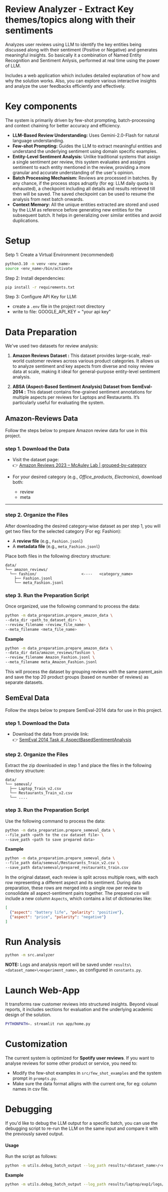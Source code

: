 # Review Analyzer - Extract Key themes/topics along with their sentiments

Analyzes user reviews using LLM to identify the key entities being discussed along with their sentiment (Positive or Negative) and generates meaningful insights. So basically it a combination of Named Entity Recognition and Sentiment Anlysis, performed at real time using the power of LLM.


Includes a web application which includes detailed explanation of how and why the solution works. Also, you can explore various interactive insights and analyze the user feedbacks efficiently and effectively.

# Key components
The system is primarily driven by few-shot prompting, batch-processing and context chaining for better accuracy and efficiency.

- **LLM-Based Review Understanding:** Uses Gemini-2.0-Flash for natural language understanding.
- **Few-shot Prompting:** Guides the LLM to extract meaningful entities and understand the underlying sentiment using domain specific examples.
- **Entity-Level Sentiment Analysis:** Unlike traditional systems that assign a single sentiment per review, this system evaluates and assigns sentiment to each entity mentioned in the review, providing a more granular and accurate understanding of the user's opinion.
- **Batch Processing Mechanism:** Reviews are processed in batches. By any chance, if the process stops adruptly (for eg: LLM daily quota is exhausted), a checkpoint including all details and results retrieved till then will be saved. The saved checkpoint can be used to resume the analysis from next batch onwards.
- **Context Memory:** All the unique entities extracted are stored and used by the LLM as reference before generating new entities for the subsequent batch. It helps in generalizing over similar entities and avoid duplications.

# Setup
Setp 1: Create a Virtual Environment (recommended)
```bash
python3.10 -m venv <env_name>
source <env_name>/bin/activate
```
Step 2: Install dependencies:
```bash
pip install -r requirements.txt
```
Step 3: Configure API Key for LLM:
- create a `.env` file in the project root directory
- write to file: GOOGLE_API_KEY = "your api key"

# Data Preparation
We've used two datasets for review analysis:

1. **Amazon Reviews Dataset :** This dataset provides large-scale, real-world customer reviews across various product categories. It allows us to analyze sentiment and key aspects from diverse and noisy review data at scale, making it ideal for general-purpose entity-level sentiment analysis.

2. **ABSA (Aspect-Based Sentiment Analysis) Dataset from SemEval-2014 :** This dataset contains fine-grained sentiment annotations for multiple aspects per reviews for Laptops and Restaurants. It’s particularly useful for evaluating the system.


## Amazon-Reviews Data
Follow the steps below to prepare Amazon review data for use in this project.

### step 1. Download the Data

- Visit the dataset page:  
  👉 [Amazon Reviews 2023 – McAuley Lab | grouped-by-category](https://huggingface.co/datasets/McAuley-Lab/Amazon-Reviews-2023#grouped-by-category)

- For your desired category (e.g., *Office_products*, *Electronics*), download both:
  - review
  - meta

---

### step 2. Organize the Files
After downloading the desired category-wise dataset as per step 1, you will get two files for the selected category
(For eg: Fashion):

- A **review file** (e.g., `Fashion.jsonl`)
- A **metadata file** (e.g., `meta_Fashion.jsonl`)

Place both files in the following directory structure:
```
data/
└── amazon_reviews/
  └── fashion/                    <----   <category_name>
    ├── Fashion.jsonl
    └── meta_Fashion.jsonl
```    

### step 3. Run the Preparation Script

Once organized, use the following command to process the data:

```bash
python -m data_preparation.prepare_amazon_data \
--data_dir <path_to_dataset_dir> \
--review_filename <review_file_name> \
--meta_filename <meta_file_name>
```
**Example**
```bash
python -m data_preparation.prepare_amazon_data \
--data_dir data/amazon_reviews/fashion \
--review_filename Amazon_Fashion.jsonl \
--meta_filename meta_Amazon_Fashion.jsonl
```
This will process the dataset by grouping reviews with the same parent_asin and save the top 20 product groups (based on number of reviews) as separate datasets.

## SemEval Data
Follow the steps below to prepare SemEval-2014 data for use in this project.

### step 1. Download the Data

- Download the data from provide link:  
  👉 [SemEval 2014 Task 4: AspectBasedSentimentAnalysis](https://www.kaggle.com/datasets/charitarth/semeval-2014-task-4-aspectbasedsentimentanalysis)

### step 2. Organize the Files

Extract the zip downloaded in step 1 and place the files in the following directory structure:
```
data/
└── semeval/
  ├── Laptop_Train_v2.csv
  └── Restaurants_Train_v2.csv
  └── ....
```   

### step 3. Run the Preparation Script

Use the following command to process the data:

```bash
python -m data_preparation.prepare_semeval_data \
--file_path <path to the csv dataset file> \
--save_path <path to save prepared data>
```
**Example**
```bash
python -m data_preparation.prepare_semeval_data \
--file_path data/semeval/Restaurants_Train_v2.csv \
--save_path data/semeval/prepared_restaurants_train.csv
```
In the original dataset, each review is split across multiple rows, with each row representing a different aspect and its sentiment. During data preparation, these rows are merged into a single row per review to consolidate all aspect-sentiment pairs together. The prepared csv will include a new column `Aspects`, which contains a list of dictionaries like:

```json
[
  {"aspect": "battery life", "polarity": "positive"},
  {"aspect": "price", "polarity": "negative"}
]
```
# Run Analysis

```bash
python -m src.analyzer
```
**NOTE:** Logs and analysis report will be saved under `results\<dataset_name>\<experiment_name>`, as configured in `constants.py`.

# Launch Web-App
It transforms raw customer reviews into structured insights. Beyond visual reports, it includes sections for evaluation and the underlying academic design of the solution.
```bash
PYTHONPATH=. streamlit run app/home.py
```
# Customization
The current system is optimized for **Spotify user reviews**. If you want to analyse reviews for some other product or service, you need to:

- Modify the few-shot examples in `src/few_shot_examples` and the system prompt in `prompts.py`.
- Make sure the data format alligns with the current one, for eg: column names in csv file.

# Debugging
If you'd like to debug the LLM output for a specific batch, you can use the debugging script to re-run the LLM on the same input and compare it with the previously saved output.

#### Usage

Run the script as follows:

```bash
python -m utils.debug_batch_output --log_path results/<dataset_name>/<experiment_name>/logs/<batch_name>.json
```

**Example**
```bash
python -m utils.debug_batch_output --log_path results/laptop/exp1/logs/batch_11.json
```